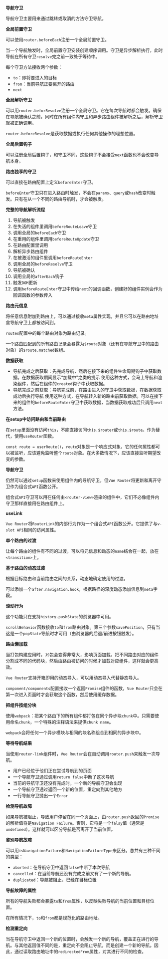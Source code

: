 **导航守卫**

导航守卫主要用来通过跳转或取消的方法守卫导航。

**全局前置守卫**

可以使用`router.beforeEach`注册一个全局前置守卫。

当一个导航触发时，全局前置守卫安装创建顺序调用。守卫是异步解析执行，此时导航在所有守卫`resolve`完之前一致处于等待中。

每个守卫方法接收两个参数：

- `to`：即将要进入的目标
- `from`：当前导航正要离开的路由
- `next`

**全局解析守卫**

可以用`router.beforResolve`注册一个全局守卫。它在每次导航时都会触发。确保在导航被确认之前，同时在所有组件内守卫和异步路由组件被解析之后，解析守卫就被正确调用。

`router.beforeResolve`是获取数据或执行任何其他操作的理想位置。

**全局后置钩子**

可以注册全局后置钩子，和守卫不同，这些钩子不会接受`next`函数也不会改变导航本身。

**路由独享的守卫**

可以直接在路由配置上定义`beforeEnter`守卫。

`beforeEnter`守卫只在进入路由时触发，不会在`params`、`query`或`hash`改变时触发。只有在从一个不同的路由导航时，才会被触发。

**完整的导航解析流程**

1. 导航被触发
2. 在失活的组件里调用`beforeRouteLeave`守卫
3. 调用全局的`beforeEach`守卫
4. 在重用的组件里调用`beforeRouteUpdate`守卫
5. 在路由配置里调用
6. 解析异步路由组件
7. 在被激活的组件里调用`beforeRouteEnter`
8. 调用全局的`beforeResolve`守卫
9. 导航被确认
10. 调用全局的`afterEach`钩子
11. 触发`DOM`更新
12. 调用`beforeRouteEnter`守卫中传给`next`的回调函数，创建好的组件实例会作为回调函数的参数传入

**路由元信息**

将任意信息附加到路由上，可以通过接收`meta`属性实现，并且它可以在路由地址盒导航守卫上都被访问到。

`routes`配置中的每个路由对象为路由记录。

一个路由匹配到的所有路由记录会暴露为`$route`对象（还有在导航守卫中的路由对象）的`$route.matched`数组。

**数据获取**

- 导航完成之后获取：先完成导航，然后在接下来的组件生命周期钩子中获取数据。在数据获取期间显示“加载中”之类的提示
	使用这种方式，会马上导航和渲染组件，然后在组件的`created`钩子中获取数据。
- 导航完成之前获取：导航完成前，在路由进入的守卫中获取数据，在数据获取成功后执行导航
	使用这种方式，在导航转入新的路由前获取数据。可以在接下来的组件的`beforeRouteEnter`守卫中获取数据，当数据获取成功后只调用`next`方法。

**在setup中访问路由和当前路由**

在`setup`里面没有访问`this`，不能直接访问`this.$router`或`this.$route`。作为替代，使用`useRouter`函数。

`const route = userRoute()`，`route`对象是一个响应式对象，它的任何属性都可以被监听，应该避免监听整个`route`对象。在大多数情况下，应该直接监听期望改变的参数。

**导航守卫**

仍然可以通过`setup`函数来使用组件内的导航守卫，但`Vue Router`将更新和离开守卫作为组合式`API`函数公开。

组合式`API`守卫可以用在任何由`<router-view>`渲染的组件中，它们不必像组件内守卫那样直接用在路由组件上。

**useLink**

`Vue Router`将`RouterLink`的内部行为作为一个组合式`API`函数公开。它提供了与`v-slot API`相同的访问属性。

**单个路由的过渡**

让每个路由的组件有不同的过渡，可以将元信息和动态的`name`结合在一起，放在`<transition>`上。

**基于路由的动态过渡**

根据目标路由和当前路由之间的关系，动态地确定使用的过渡。

可以添加一个`after.navigation.hook`，根据路径的深度动态添加信息到`meta`字段。

**滚动行为**

这个功能只在支持`history.pushState`的浏览器中可用。

`scrollBehavior`函数接收`to`和`from`路由对象。第三个参数`savePosition`，只有当这是一个`popState`导航时才可用（由浏览器的后退/前进按钮触发）。

**路由懒加载**

当打包构建应用时，`JS`包会变得非常大，影响页面加载。把不同路由对应的组件分割成不同的代码块，然后由路由被访问的时候才加载对应组件，这样就会更高效。

`Vue Router`支持开箱即用的动态导入，可以用动态导入代替静态导入。

`component/components`配置接收一个返回`Promise`组件的函数，`Vue Router`只会在第一次进入页面时才会获取这个函数，然后使用缓存数据。

**把组件按组分块**

使用`webpack`：把某个路由下的所有组件都打包在同个异步块`chunk`中。只需要使用命名`chunk`，一个特殊的注释语法来提供`chunk name`。

`webpack`会将任何一个异步模块与相同的块名称组合到相同的异步块中。

**等待导航结果**

当使用`router-link`组件时，`Vue Router`会在自动调用`router.push`来触发一次导航。

- 用户已经位于他们正在尝试导航到的页面
- 一个导航守卫通过调用`return false`中断了这次导航
- 当前的导航守卫还没有完成时，一个新的导航守卫会出现
- 一个导航守卫通过返回一个新的位置，重定向到其他地方
- 一行导航守卫抛出一个`Error`

**检测导航故障**

如果导航被阻止，导致用户停留在同一个页面上，由`router.push`返回的`Promise`的解析值将是`Navigation Failure`。否则，它将是一个`falsy`值（通常是`undefined`）。这样就可以区分导航是否离开了当前位置。

**鉴别导航故障**

可以用`isNavigationFailure`和`NavigationFailureType`来区分。总共有三种不同的类型：

- `aborted`：在导航守卫中返回`false`中断了本次导航
- `cancelled`：在当前导航还没有完成之前又有了一个新的导航。
- `duplicated`：导航被阻止，已经在目标位置

**导航故障的属性**

所有的导航失败都会暴露`to`和`from`属性，以反映失败导航的当前位置和目标位置。

在所有情况下，`to`和`from`都是规范化的路由地址。

**检测重定向**

当在导航守卫中返回一个新的位置时，会触发一个新的导航，覆盖正在进行的导航。与其他返回值不同的是，重定向不会阻止导航，而是创建一个新的导航。因此，通过读取路由地址中的`redirectedFrom`属性，对其进行不同的检查。

